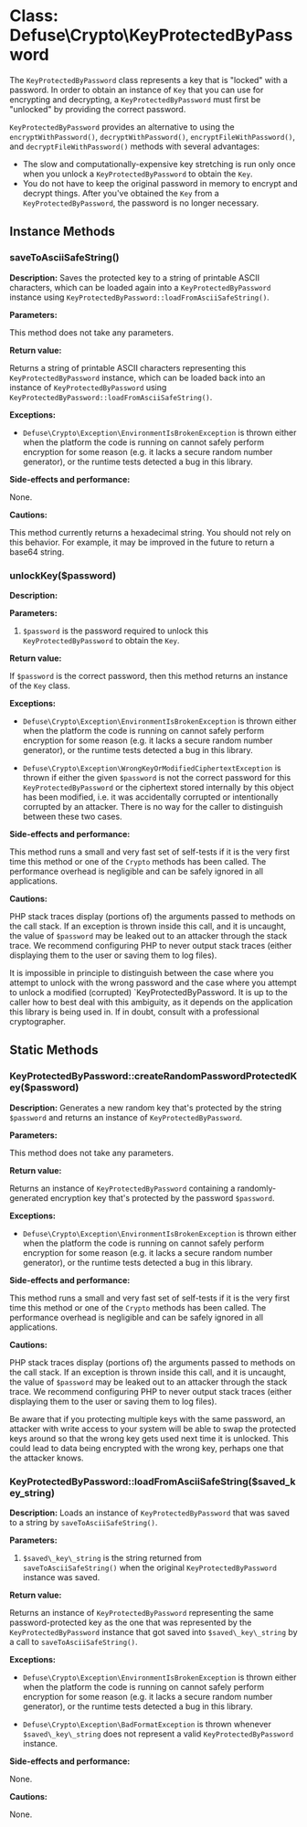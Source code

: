 Class: Defuse\Crypto\KeyProtectedByPassword
============================================

The `KeyProtectedByPassword` class represents a key that is "locked" with
a password. In order to obtain an instance of `Key` that you can use for
encrypting and decrypting, a `KeyProtectedByPassword` must first be "unlocked"
by providing the correct password.

`KeyProtectedByPassword` provides an alternative to using the
`encryptWithPassword()`, `decryptWithPassword()`, `encryptFileWithPassword()`,
and `decryptFileWithPassword()` methods with several advantages:

- The slow and computationally-expensive key stretching is run only once when
  you unlock a `KeyProtectedByPassword` to obtain the `Key`.
- You do not have to keep the original password in memory to encrypt and decrypt
  things. After you've obtained the `Key` from a `KeyProtectedByPassword`, the
  password is no longer necessary.

Instance Methods
-----------------

### saveToAsciiSafeString()

**Description:** Saves the protected key to a string of printable ASCII
characters, which can be loaded again into a `KeyProtectedByPassword` instance
using `KeyProtectedByPassword::loadFromAsciiSafeString()`.

**Parameters:**

This method does not take any parameters.

**Return value:**

Returns a string of printable ASCII characters representing this
`KeyProtectedByPassword` instance, which can be loaded back into an instance of
`KeyProtectedByPassword` using
`KeyProtectedByPassword::loadFromAsciiSafeString()`.

**Exceptions:**

- `Defuse\Crypto\Exception\EnvironmentIsBrokenException` is thrown either when
  the platform the code is running on cannot safely perform encryption for some
  reason (e.g. it lacks a secure random number generator), or the runtime tests
  detected a bug in this library.

**Side-effects and performance:**

None.

**Cautions:**

This method currently returns a hexadecimal string. You should not rely on this
behavior. For example, it may be improved in the future to return a base64
string.

### unlockKey($password)

**Description:**

**Parameters:**

1. `$password` is the password required to unlock this `KeyProtectedByPassword`
   to obtain the `Key`.

**Return value:**

If `$password` is the correct password, then this method returns an instance of
the `Key` class.

**Exceptions:**

- `Defuse\Crypto\Exception\EnvironmentIsBrokenException` is thrown either when
  the platform the code is running on cannot safely perform encryption for some
  reason (e.g. it lacks a secure random number generator), or the runtime tests
  detected a bug in this library.

- `Defuse\Crypto\Exception\WrongKeyOrModifiedCiphertextException` is thrown if
  either the given `$password` is not the correct password for this
  `KeyProtectedByPassword` or the ciphertext stored internally by this object
  has been modified, i.e. it was accidentally corrupted or intentionally
  corrupted by an attacker. There is no way for the caller to distinguish
  between these two cases.

**Side-effects and performance:**

This method runs a small and very fast set of self-tests if it is the very first
time this method or one of the `Crypto` methods has been called. The performance
overhead is negligible and can be safely ignored in all applications.

**Cautions:**

PHP stack traces display (portions of) the arguments passed to methods on the
call stack. If an exception is thrown inside this call, and it is uncaught, the
value of `$password` may be leaked out to an attacker through the stack trace.
We recommend configuring PHP to never output stack traces (either displaying
them to the user or saving them to log files).

It is impossible in principle to distinguish between the case where you attempt
to unlock with the wrong password and the case where you attempt to unlock
a modified (corrupted) `KeyProtectedByPassword. It is up to the caller how to
best deal with this ambiguity, as it depends on the application this library is
being used in. If in doubt, consult with a professional cryptographer.

Static Methods
---------------

### KeyProtectedByPassword::createRandomPasswordProtectedKey($password)

**Description:** Generates a new random key that's protected by the string
`$password` and returns an instance of `KeyProtectedByPassword`.

**Parameters:**

This method does not take any parameters.

**Return value:**

Returns an instance of `KeyProtectedByPassword` containing a randomly-generated
encryption key that's protected by the password `$password`.

**Exceptions:**

- `Defuse\Crypto\Exception\EnvironmentIsBrokenException` is thrown either when
  the platform the code is running on cannot safely perform encryption for some
  reason (e.g. it lacks a secure random number generator), or the runtime tests
  detected a bug in this library.

**Side-effects and performance:**

This method runs a small and very fast set of self-tests if it is the very first
time this method or one of the `Crypto` methods has been called. The performance
overhead is negligible and can be safely ignored in all applications.

**Cautions:**

PHP stack traces display (portions of) the arguments passed to methods on the
call stack. If an exception is thrown inside this call, and it is uncaught, the
value of `$password` may be leaked out to an attacker through the stack trace.
We recommend configuring PHP to never output stack traces (either displaying
them to the user or saving them to log files).

Be aware that if you protecting multiple keys with the same password, an
attacker with write access to your system will be able to swap the protected
keys around so that the wrong key gets used next time it is unlocked. This could
lead to data being encrypted with the wrong key, perhaps one that the attacker
knows.

### KeyProtectedByPassword::loadFromAsciiSafeString($saved\_key\_string)

**Description:** Loads an instance of `KeyProtectedByPassword` that was saved to
a string by `saveToAsciiSafeString()`.

**Parameters:**

1. `$saved\_key\_string` is the string returned from `saveToAsciiSafeString()`
   when the original `KeyProtectedByPassword` instance was saved.

**Return value:**

Returns an instance of `KeyProtectedByPassword` representing the same
password-protected key as the one that was represented by the
`KeyProtectedByPassword` instance that got saved into `$saved\_key\_string` by
a call to `saveToAsciiSafeString()`.

**Exceptions:**

- `Defuse\Crypto\Exception\EnvironmentIsBrokenException` is thrown either when
  the platform the code is running on cannot safely perform encryption for some
  reason (e.g. it lacks a secure random number generator), or the runtime tests
  detected a bug in this library.

- `Defuse\Crypto\Exception\BadFormatException` is thrown whenever
  `$saved\_key\_string` does not represent a valid `KeyProtectedByPassword`
  instance.

**Side-effects and performance:**

None.

**Cautions:**

None.
